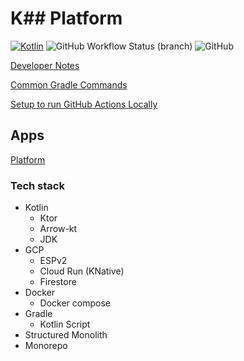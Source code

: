 # K## Platform

[![Kotlin](https://img.shields.io/badge/kotlin-1.8.0-blue.svg?logo=kotlin)](http://kotlinlang.org)
![GitHub Workflow Status (branch)](https://img.shields.io/github/workflow/status/33k33/k33-platform/Test/main?logo=github)
![GitHub](https://img.shields.io/github/license/33k33/k33-platform)

[Developer Notes](./docs/dev.md)

[Common Gradle Commands](./docs/gradle.md)

[Setup to run GitHub Actions Locally](./.github/workflows/README.md)

## Apps

[Platform](apps/k33-backend/README.md)

### Tech stack

 * Kotlin
   * Ktor
   * Arrow-kt
   * JDK
 * GCP
   * ESPv2
   * Cloud Run (KNative)
   * Firestore
 * Docker
   * Docker compose
 * Gradle
   * Kotlin Script
 * Structured Monolith
 * Monorepo
